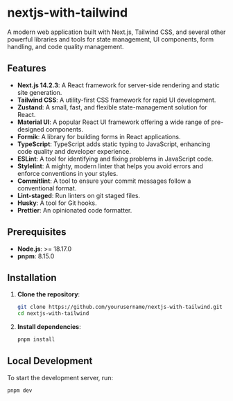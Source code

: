 # nextjs-with-tailwind

A modern web application built with Next.js, Tailwind CSS, and several other powerful libraries and tools for state management, UI components, form handling, and code quality management.

## Features

- **Next.js 14.2.3**: A React framework for server-side rendering and static site generation.
- **Tailwind CSS**: A utility-first CSS framework for rapid UI development.
- **Zustand**: A small, fast, and flexible state-management solution for React.
- **Material UI**: A popular React UI framework offering a wide range of pre-designed components.
- **Formik**: A library for building forms in React applications.
- **TypeScript**: TypeScript adds static typing to JavaScript, enhancing code quality and developer experience.
- **ESLint**: A tool for identifying and fixing problems in JavaScript code.
- **Stylelint**: A mighty, modern linter that helps you avoid errors and enforce conventions in your styles.
- **Commitlint**: A tool to ensure your commit messages follow a conventional format.
- **Lint-staged**: Run linters on git staged files.
- **Husky**: A tool for Git hooks.
- **Prettier**: An opinionated code formatter.

## Prerequisites

- **Node.js**: >= 18.17.0
- **pnpm**: 8.15.0

## Installation

1. **Clone the repository**:
    ```bash
    git clone https://github.com/yourusername/nextjs-with-tailwind.git
    cd nextjs-with-tailwind
    ```

2. **Install dependencies**:
    ```bash
    pnpm install
    ```

## Local Development

To start the development server, run:

```bash
pnpm dev
